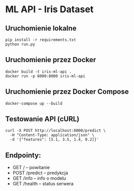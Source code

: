 # ML API - Iris Dataset

## Uruchomienie lokalne
```
pip install -r requirements.txt
python run.py
```

## Uruchomienie przez Docker
```
docker build -t iris-ml-api .
docker run -p 8000:8000 iris-ml-api
```

## Uruchomienie przez Docker Compose
```
docker-compose up --build
```

## Testowanie API (cURL)
```
curl -X POST http://localhost:8000/predict \
  -H "Content-Type: application/json" \
  -d '{"features": [5.1, 3.5, 1.4, 0.2]}'
```

## Endpointy:
- GET /        – powitanie
- POST /predict – predykcja
- GET /info    – info o modelu
- GET /health  – status serwera
